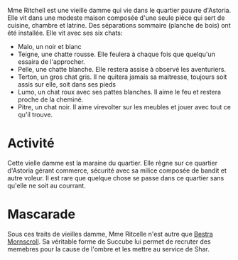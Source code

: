 Mme Ritchell est une vieille damme qui vie dans le quartier pauvre d'Astoria.
Elle vit dans une modeste maison composée d'une seule pièce qui sert de cuisine, chambre
et latrine. Des séparations sommaire (planche de bois) ont été installée.
Elle vit avec ses six chats:
- Malo, un noir et blanc
- Teigne, une chatte rousse. Elle feulera à chaque fois que quelqu'un essaira de l'approcher.
- Pelle, une chatte blanche. Elle restera assise à observé les aventuriers.
- Terton, un gros chat gris. Il ne quitera jamais sa maitresse, toujours soit assis sur elle,
soit dans ses pieds
- Lumo, un chat roux avec ses pattes blanches. Il aime le feu et restera proche de la cheminé.
- Pitre, un chat noir. Il aime virevolter sur les meubles et jouer avec tout ce qu'il trouve.

# Activité
Cette vielle damme est la maraine du quartier. Elle règne sur ce quartier d'Astoria gérant commerce,
sécurité avec sa milice composée de bandit et autre voleur.
Il est rare que quelque chose se passe dans ce quartier sans qu'elle ne soit au courrant.

# Mascarade
Sous ces traits de vieilles damme, Mme Ritcelle n'est autre que [Bestra Mornscroll](../../../4-Personnages/Bestra_Mornscroll.md#realite). Sa véritable forme de Succube lui
permet de recruter des memebres pour la cause de l'ombre et les mettre au service de Shar.

